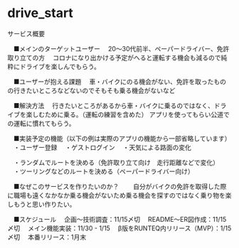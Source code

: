 # drive_start

サービス概要
　

　■メインのターゲットユーザー
　20〜30代前半、ペーパードライバー、免許取り立ての方
　コロナになり出かける予定がへると運転する機会も減るので純粋にドライブを楽しんでもらう。


　■ユーザーが抱える課題
　車・バイクにのる機会がない、免許を取ったものの行きたいところなどないのでそもそも乗る機会がないなど

　■解決方法
　行きたいところがあるから車・バイクに乗るのではなく、ドライブを楽しむために乗る。（運転の練習を含めた）
  アプリを使ってもらい公道での運転に慣れてもらう。

　■実装予定の機能（以下の例は実際のアプリの機能から一部省略しています）
　・ユーザー登録
　・ゲストログイン
　・天気による路面の変化

　・ランダムでルートを決める（免許取り立て向け　走行距離などで変化）
　・ツーリングなどのルートを決める（ペーパードライバー向け）

　■なぜこのサービスを作りたいのか？
　　自分がバイクの免許を取得した際に職場も遠くなかなか乗る機会がないため乗る機会を探すのではなく乗り物を楽しもうと思い作りたい。

　■スケジュール
　企画〜技術調査：11/15〆切
　README〜ER図作成：11/15 〆切
　メイン機能実装：11/30 - 1/15
　β版をRUNTEQ内リリース（MVP）：1/15〆切
　本番リリース：1月末